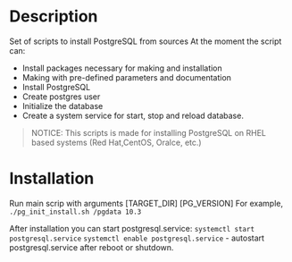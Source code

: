 # Description
Set of scripts to install PostgreSQL from sources
At the moment the script can:
- Install packages necessary for making and installation
- Making with pre-defined parameters and documentation
- Install PostgreSQL
- Create postgres user
- Initialize the database
- Create a system service for start, stop and reload database.

> NOTICE: This scripts is made for installing PostgreSQL on RHEL based systems (Red Hat,CentOS, Oralce, etc.)
# Installation
Run main scrip with arguments [TARGET_DIR] [PG_VERSION]
For example, `./pg_init_install.sh /pgdata 10.3`

After installation you can start postgresql.service:
`systemctl start postgresql.service`
`systemctl enable postgresql.service` - autostart postgresql.service after reboot or shutdown.

